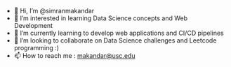 - 👋 Hi, I’m @simranmakandar
- 👀 I’m interested in learning Data Science concepts and Web Development
- 🌱 I’m currently learning to develop web applications and CI/CD pipelines
- 💞️ I’m looking to collaborate on Data Science challenges and Leetcode programming :)
- 📫 How to reach me : makandar@usc.edu

<!---
simranmakandar/simranmakandar is a ✨ special ✨ repository because its `README.md` (this file) appears on your GitHub profile.
You can click the Preview link to take a look at your changes.
--->
